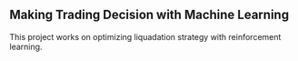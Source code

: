 ## Making Trading Decision with Machine Learning
This project works on optimizing liquadation strategy with reinforcement learning.
